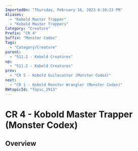 ```yaml
---
ImportedOn: "Thursday, February 16, 2023 6:10:23 PM"
Aliases:
  - "Kobold Master Trapper"
  - "Kobold Master Trappers"
Category: "Creature"
Prefix: "CR 4"
Suffix: "Monster Codex"
Tags:
  - "Category/Creature"
parent:
  - "S11.2 - Kobold Creatures"
up:
  - "S11.2 - Kobold Creatures"
prev:
  - "CR 5 - Kobold Guilecaster (Monster Codex)"
next:
  - "CR 1 - Kobold Monster Wrangler (Monster Codex)"
RWtopicId: "Topic_2913"
---
```

# CR 4 - Kobold Master Trapper (Monster Codex)
## Overview
